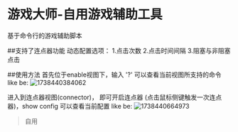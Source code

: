 # 游戏大师-自用游戏辅助工具
基于命令行的游戏辅助脚本

##支持了连点器功能
  动态配置选项：
    1.点击次数
    2.点击时间间隔
    3.阻塞与非阻塞点击

##使用方法
  首先位于enable视图下，输入 '?' 可以查看当前视图所支持的命令 
  like be:
  ![1738440384062](https://github.com/user-attachments/assets/917279d3-dba4-480d-8017-47ad80c6eec0)

  进入到连点器视图(connector)， 即可开启连点器 (点击鼠标侧键触发一次连点器)，show config 可以查看当前配置
  like be:
  ![1738440664973](https://github.com/user-attachments/assets/a92a9f9e-f891-4008-a9df-a06c9a38504e)
  
>自用
